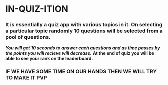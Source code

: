 # IN-QUIZ-ITION
### It is essentially a quiz app with various topics in it. On selecting a particular topic randomly 10 questions will be selected from a pool of questions. 
**_You will get 10 seconds to answer each questions and as time passes by the points you will recieve will decrease._**
**At the end of quiz you will be able to see your rank on the leaderboard.**
### IF WE HAVE SOME TIME ON OUR HANDS THEN WE WILL TRY TO MAKE IT PVP

